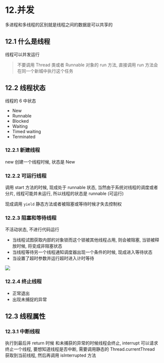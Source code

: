 # 12.并发

多进程和多线程的区别就是线程之间的数据是可以共享的

## 12.1 什么是线程

线程可以并发运行

> 不要调用 Thread 类或者 Runnable 对象的 run 方法, 直接调用 run 方法会在同一个新城中执行这个任务

## 12.2 线程状态

线程的 6 中状态

- New
- Runnable
- Blocked
- Waiting
- Timed waiting
- Terminated

### 12.2.1 新建线程

new 创建一个线程时候, 状态是 New

### 12.2.2 可运行线程

调用 start 方法的时候, 现成处于 runnable 状态, 当然由于系统对线程的调度或者分片, 线程可能并未运行, 所以线程的状态是
runnable (可运行)

现成调用 `yield` 静态方法或者被阻塞或等待时候才失去控制权

### 12.2.3 阻塞和等待线程

不活动状态, 不进行代码运行

- 当线程试图获取内部的对象锁而这个锁被其他线程占用, 则会被阻塞, 当锁被释放时候, 将变成非阻塞状态
- 当线程等待另一个线程通知调度器出现一个条件的时候, 现成进入等待状态
- 当设置了超时参数并运行超时进入计时等待

![](https://file.wulicode.com/doc/20230714/1689346082058.png)

### 12.2.4 终止线程

- 正常退出
- 出现未捕捉的异常

## 12.3 线程属性

### 12.3.1 中断线程

执行到最后并 return 时候 和未捕获的异常的时候线程会终止, interrupt 可以请求终止一个线程, 要想知道线程是否中断, 需要调用静态的
Thread.currentThread 获取到当前线程, 然后再调用 isInterrupted 方法
















































